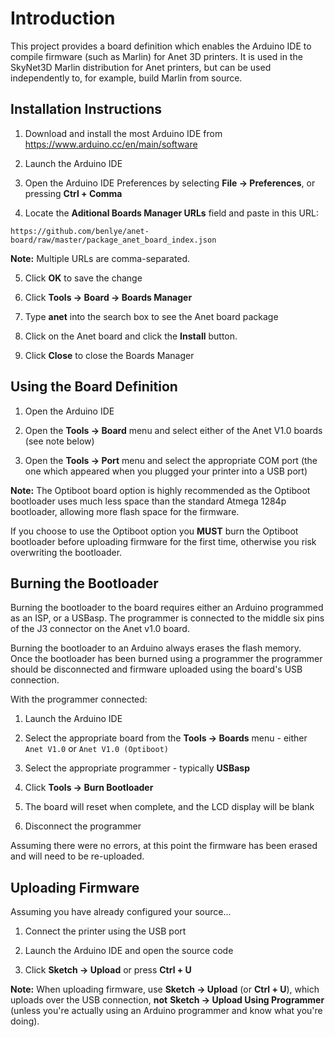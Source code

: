 # Introduction
This project provides a board definition which enables the Arduino IDE to compile firmware (such as Marlin) for Anet 3D printers.  It is used in the SkyNet3D Marlin distribution for Anet printers, but can be used independently to, for example, build Marlin from source.

## Installation Instructions

1. Download and install the most Arduino IDE from 
   https://www.arduino.cc/en/main/software

2. Launch the Arduino IDE

3. Open the Arduino IDE Preferences by selecting **File -> Preferences**, or pressing **Ctrl + Comma**

4. Locate the **Aditional Boards Manager URLs** field and paste in this URL: 

`https://github.com/benlye/anet-board/raw/master/package_anet_board_index.json`

**Note:** Multiple URLs are comma-separated.

5. Click **OK** to save the change

6. Click **Tools -> Board -> Boards Manager**

7. Type **anet** into the search box to see the Anet board package

8. Click on the Anet board and click the **Install** button.

9. Click **Close** to close the Boards Manager

## Using the Board Definition
1. Open the Arduino IDE

1. Open the **Tools -> Board** menu and select either of the Anet V1.0 boards (see note below)

1. Open the **Tools -> Port** menu and select the appropriate COM port (the one which appeared when you plugged your printer into a USB port)

**Note:** The Optiboot board option is highly recommended as the Optiboot bootloader uses much less space than the standard Atmega 1284p bootloader, allowing more flash space for the firmware.  

If you choose to use the Optiboot option you **MUST** burn the Optiboot bootloader before uploading firmware for the first time, otherwise you risk overwriting the bootloader.

## Burning the Bootloader
Burning the bootloader to the board requires either an Arduino programmed as an ISP, or a USBasp.  The programmer is connected to the middle six pins of the J3 connector on the Anet v1.0 board.

Burning the bootloader to an Arduino always erases the flash memory.  Once the bootloader has been burned using a programmer the programmer should be disconnected and firmware uploaded using the board's USB connection.

With the programmer connected:
1. Launch the Arduino IDE

1. Select the appropriate board from the **Tools -> Boards** menu - either `Anet V1.0` or `Anet V1.0 (Optiboot)`

1. Select the appropriate programmer - typically **USBasp**

1. Click **Tools -> Burn Bootloader**

1. The board will reset when complete, and the LCD display will be blank

1. Disconnect the programmer

Assuming there were no errors, at this point the firmware has been erased and will need to be re-uploaded.

## Uploading Firmware
Assuming you have already configured your source...

1. Connect the printer using the USB port

1. Launch the Arduino IDE and open the source code

1. Click **Sketch -> Upload** or press **Ctrl + U**

**Note:** When uploading firmware, use **Sketch -> Upload** (or **Ctrl + U**), which uploads over the USB connection, **not** **Sketch -> Upload Using Programmer** (unless you're actually using an Arduino programmer and know what you're doing).
